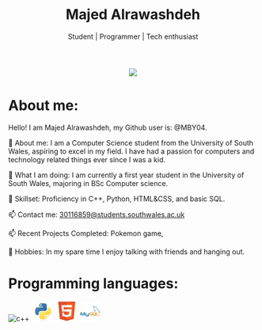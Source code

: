 
    
<div id="header" align="center">

<header>
    <H1> Majed Alrawashdeh </H1>
    <p>Student | Programmer | Tech enthusiast </p>
</header>

</div>

<div id="headergif" align="center">
    <img src="https://user-images.githubusercontent.com/74038190/219923809-b86dc415-a0c2-4a38-bc88-ad6cf06395a8.gif" width="450px"/>
</div>

<div id="body" align="left">

<H1>About me:</H1>

Hello! I am Majed Alrawashdeh, my Github user is: @MBY04.

👀 About me: I am a Computer Science student from the University of South Wales, aspiring to excel in my field. I have had a passion for computers and technology related things ever since I was a kid.  

🌱 What I am doing: I am currently a first year student in the University of South Wales, majoring in BSc Computer science.

💞️ Skillset: Proficiency in C++, Python, HTML&CSS, and basic SQL.

📫 Contact me: 30116859@students.southwales.ac.uk

📫 Recent Projects Completed: Pokemon game,

🌱 Hobbies: In my spare time I enjoy talking with friends and hanging out.


</div>

<div id="Programming">
    <h1>Programming languages:</h1>
    <img src="https://raw.githubusercontent.com/isocpp/logos/master/cpp_logo.png" title="c++" alt="c++" width="40" height="40"/>&nbsp;
    <img src="https://github.com/devicons/devicon/blob/master/icons/python/python-original.svg" title="Python" alt="Python" width="40" height="40"/>&nbsp;
    <img src="https://github.com/devicons/devicon/blob/master/icons/html5/html5-original.svg" title="HTML5" alt="HTML" width="40" height="40"/>&nbsp;
    <img src="https://github.com/devicons/devicon/blob/master/icons/mysql/mysql-original-wordmark.svg" title="MySQL" alt="MySQL" width="40" height="40"/>&nbsp;
</div>


